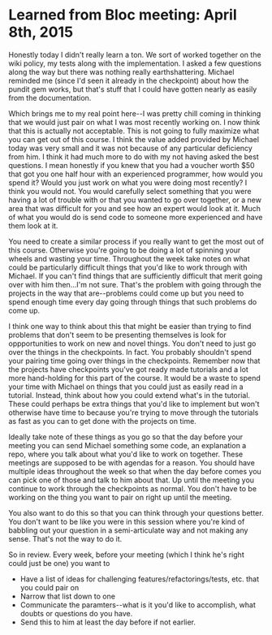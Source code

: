 # Learned from Bloc meeting: April 8th, 2015

Honestly today I didn't really learn a ton. We sort of worked together on the wiki policy, my tests along with the implementation. I asked a few questions along the way but there was nothing really earthshattering. Michael reminded me (since I'd seen it already in the checkpoint) about how the pundit gem works, but that's stuff that I could have gotten nearly as easily from the documentation.

Which brings me to my real point here--I was pretty chill coming in thinking that we would just pair on what I was most recently working on. I now think that this is actually not acceptable. This is not going to fully maximize what you can get out of this course. I think the value added provided by Michael today was very small and it was not because of any particular deficiency from him. I think it had much more to do with my not having asked the best questions. I mean honestly if you knew that you had a voucher worth $50 that got you one half hour with an experienced programmer, how would you spend it? Would you just work on what you were doing most recently? I think you would not. You would carefully select something that you were having a lot of trouble with or that you wanted to go over together, or a new area that was difficult for you and see how an expert would look at it. Much of what you would do is send code to someone more experienced and have them look at it.

You need to create a similar process if you really want to get the most out of this course. Otherwise you're going to be doing a lot of spinning your wheels and wasting your time. Throughout the week take notes on what could be particularly difficult things that you'd like to work through with Michael. If you can't find things that are sufficiently difficult that merit going over with him then...I'm not sure. That's the problem with going through the projects in the way that are--problems could come up but you need to spend enough time every day going through things that such problems do come up.

I think one way to think about this that might be easier than trying to find problems that don't seem to be presenting themselves is look for oppportunities to work on new and novel things. You don't need to just go over the things in the checkpoints. In fact. You probably shouldn't spend your pairing time going over things in the checkpoints. Remember now that the projects have checkpoints you've got ready made tutorials and a lot more hand-holding for this part of the course. It would be a waste to spend your time with Michael on things that you could just as easily read in a tutorial. Instead, think about how you could extend what's in the tutorial. These could perhaps be extra things that you'd like to implement but won't otherwise have time to because you're trying to move through the tutorials as fast as you can to get done with the projects on time.

Ideally take note of these things as you go so that the day before your meeting you can send Michael something some code, an explanation a repo, where you talk about what you'd like to work on together. These meetings are supposed to be with agendas for a reason. You should have multiple ideas throughout the week so that when the day before comes you can pick one of those and talk to him about that. Up until the meeting you continue to work through the checkpoints as normal. You don't have to be working on the thing you want to pair on right up until the meeting.

You also want to do this so that you can think through your questions better. You don't want to be like you were in this session where you're kind of babbling out your question in a semi-articulate way and not making any sense. That's not the way to do it.

So in review. Every week, before your meeting (which I think he's right could just be one) you want to

- Have a list of ideas for challenging features/refactorings/tests, etc. that you could pair on
- Narrow that list down to one
- Communicate the paramters--what is it you'd like to accomplish, what doubts or questions do you have.
- Send this to him at least the day before if not earlier.



